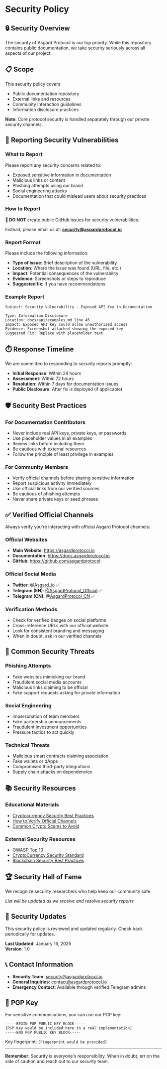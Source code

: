 # Security Policy

## 🔒 Security Overview

The security of Asgard Protocol is our top priority. While this repository contains public documentation, we take security seriously across all aspects of our project.

## 📋 Scope

This security policy covers:
- Public documentation repository
- External links and resources
- Community interaction guidelines
- Information disclosure practices

**Note**: Core protocol security is handled separately through our private security channels.

## 🚨 Reporting Security Vulnerabilities

### What to Report

Please report any security concerns related to:
- Exposed sensitive information in documentation
- Malicious links or content
- Phishing attempts using our brand
- Social engineering attacks
- Documentation that could mislead users about security practices

### How to Report

**🔴 DO NOT** create public GitHub issues for security vulnerabilities.

Instead, please email us at: **security@asgardprotocol.io**

### Report Format

Please include the following information:
- **Type of issue**: Brief description of the vulnerability
- **Location**: Where the issue was found (URL, file, etc.)
- **Impact**: Potential consequences of the vulnerability
- **Evidence**: Screenshots or steps to reproduce
- **Suggested fix**: If you have recommendations

### Example Report
```
Subject: Security Vulnerability - Exposed API Key in Documentation

Type: Information Disclosure
Location: docs/api/examples.md line 45
Impact: Exposed API key could allow unauthorized access
Evidence: Screenshot attached showing the exposed key
Suggested Fix: Replace with placeholder text
```

## ⏱️ Response Timeline

We are committed to responding to security reports promptly:

- **Initial Response**: Within 24 hours
- **Assessment**: Within 72 hours
- **Resolution**: Within 7 days for documentation issues
- **Public Disclosure**: After fix is deployed (if applicable)

## 🛡️ Security Best Practices

### For Documentation Contributors

- Never include real API keys, private keys, or passwords
- Use placeholder values in all examples
- Review links before including them
- Be cautious with external resources
- Follow the principle of least privilege in examples

### For Community Members

- Verify official channels before sharing sensitive information
- Report suspicious activity immediately
- Use official links from our verified sources
- Be cautious of phishing attempts
- Never share private keys or seed phrases

## ✅ Verified Official Channels

Always verify you're interacting with official Asgard Protocol channels:

### Official Websites
- **Main Website**: https://asgardprotocol.io
- **Documentation**: https://docs.asgardprotocol.io
- **GitHub**: https://github.com/asgardprotocol

### Official Social Media
- **Twitter**: [@Asgard_io](https://x.com/Asgard_io) ✅
- **Telegram (EN)**: [@AsgardProtocol_Official](https://t.me/AsgardProtocol_Official) ✅
- **Telegram (CN)**: [@AsgardProtocol_CN](https://t.me/AsgardProtocol_CN) ✅

### Verification Methods
- Check for verified badges on social platforms
- Cross-reference URLs with our official website
- Look for consistent branding and messaging
- When in doubt, ask in our verified channels

## 🚫 Common Security Threats

### Phishing Attempts
- Fake websites mimicking our brand
- Fraudulent social media accounts
- Malicious links claiming to be official
- Fake support requests asking for private information

### Social Engineering
- Impersonation of team members
- Fake partnership announcements
- Fraudulent investment opportunities
- Pressure tactics to act quickly

### Technical Threats
- Malicious smart contracts claiming association
- Fake wallets or dApps
- Compromised third-party integrations
- Supply chain attacks on dependencies

## 📚 Security Resources

### Educational Materials
- [Cryptocurrency Security Best Practices](https://asgardprotocol.io/security-guide)
- [How to Verify Official Channels](https://asgardprotocol.io/verification)
- [Common Crypto Scams to Avoid](https://asgardprotocol.io/scam-awareness)

### External Security Resources
- [OWASP Top 10](https://owasp.org/www-project-top-ten/)
- [CryptoCurrency Security Standard](https://cryptoconsortium.github.io/CCSS/)
- [Blockchain Security Best Practices](https://consensys.github.io/smart-contract-best-practices/)

## 🏆 Security Hall of Fame

We recognize security researchers who help keep our community safe:

*List will be updated as we receive and resolve security reports*

## 🔄 Security Updates

This security policy is reviewed and updated regularly. Check back periodically for updates.

**Last Updated**: January 16, 2025  
**Version**: 1.0

## 📞 Contact Information

- **Security Team**: security@asgardprotocol.io
- **General Inquiries**: contact@asgardprotocol.io
- **Emergency Contact**: Available through verified Telegram admins

## 🔐 PGP Key

For sensitive communications, you can use our PGP key:

```
-----BEGIN PGP PUBLIC KEY BLOCK-----
[PGP Key would be included here in a real implementation]
-----END PGP PUBLIC KEY BLOCK-----
```

Key fingerprint: `[Fingerprint would be provided]`

---

**Remember**: Security is everyone's responsibility. When in doubt, err on the side of caution and reach out to our security team.